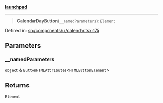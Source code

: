 [**launchpad**](index.md)

***

> **CalendarDayButton**(`__namedParameters`): `Element`

Defined in: [src/components/ui/calendar.tsx:175](https://github.com/victorbratov/launchpad/blob/3cec89d9fa4be2794c552b4b2e488c08b6798868/src/components/ui/calendar.tsx#L175)

## Parameters

### \_\_namedParameters

`object` & `ButtonHTMLAttributes`\<`HTMLButtonElement`\>

## Returns

`Element`
